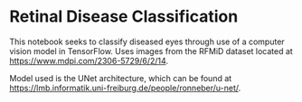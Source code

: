 # Retinal Disease Classification
This notebook seeks to classify diseased eyes through use of a computer vision model in TensorFlow.
Uses images from the RFMiD dataset located at https://www.mdpi.com/2306-5729/6/2/14.

Model used is the UNet architecture, which can be found at https://lmb.informatik.uni-freiburg.de/people/ronneber/u-net/.

